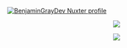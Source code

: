 <!-- GitHub Profile -->

[![BenjaminGrayDev Nuxter profile](https://nuxters.nuxt.com/card/BenjaminGrayDev/og.png)](https://nuxters.nuxt.com/BenjaminGrayDev)

<p align="center">
  <img src="https://github-readme-stats.vercel.app/api?username=BenjaminGrayDev&show_icons=true&count_private=true&include_all_commits=true&title_color=FF80BF&text_color=F8F8F2&icon_color=708CA9&bg_color=22212C" />
</p>

<p align="center">
  <img src="https://github-profile-trophy.vercel.app/?username=BenjaminGrayDev&theme=dracula&margin-w=18&margin-h=18&column=4" />
</p>

